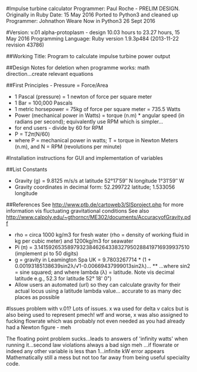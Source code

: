#Impulse turbine calculator
Programmer: Paul Roche - PRELIM DESIGN. 
Originally in Ruby
Date: 15 May 2016
Ported to Python3 and cleaned up
Programmer: Johnathon Weare
Now in Python3 26 Sept 2016

#Version: v.01 alpha-protoplasm - design 10.03 hours to 23.27 hours, 15 May 2016
Programming Language: Ruby version 1.9.3p484 (2013-11-22 revision 43786)

##Working Title: Program to calculate impulse turbine power output

##Design Notes for deletion when programme works: math direction...create relevant equations

##First Principles - Pressure = Force/Area
* 1 Pascal (pressure) = 1 newton of force per square meter
* 1 Bar = 100,000 Pascals
* 1 metric horsepower = 75kg of force per square meter = 735.5 Watts
* Power (mechanical power in Watts) = torque (n.m) * angular speed (in radians per second); equivalently use RPM which is simpler...
* for end users - divide by 60 for RPM
* P = T*2π*(N/60)
* where P = mechanical power in watts; T = torque in Newton Meters (n.m), and N = RPM (revolutions per minute)

#Installation
instructions for GUI and implementation of variables

##List Constants
* Gravity (g) = 9.8125 m/s/s at latitude 52°17′59″ N longitude 1°31′59″ W
* Gravity coordinates in decimal form: 52.299722 latitude; 1.533056 longitude

##References
See http://www.ptb.de/cartoweb3/SISproject.php for more information vis fluctuating gravitational conditions
See also http://www.calpoly.edu/~gthorncr/ME302/documents/AccuracyofGravity.pdf

* rho = circa 1000 kg/m3 for fresh water (rho = density of working fluid in kg per cubic meter) and 1200kg/m3 for seawater
* Pi (π) = 3.14159265358979323846264338327950288419716939937510 (implement pi to 50 digits)
* g = gravity in Leamington Spa UK = 9.7803267714 * (1 + 0.00193185138639sin2λ/√1-0.00669437999013sin2λ)...
** ...where sin2 = sine squared; and where lambda (λ) = latitude. Note vis decimal latitude e.g., 52.3 for latitude 52° 18' 0")
* Allow users an automated (url) so they can calculate gravity for their actual locus using a latitude lambda value...
accurate to as many dec places as possible

 
#Issues
problem with v.01? Lots of issues. x wa used for delta v calcs but is also being used to represent pmech! wtf
and worse, x was also assigned to fucking flowrate which was probably not even needed as you had already had a Newton figure - meh

The floating point problem sucks...leads to answers of 'infinity watts' when running it...second law violations always a bad sign
meh
...if flowrate or indeed any other variable is less than 1...infinite kW error appears 
Mathematically still a mess but not too far away from being useful speciality code.
